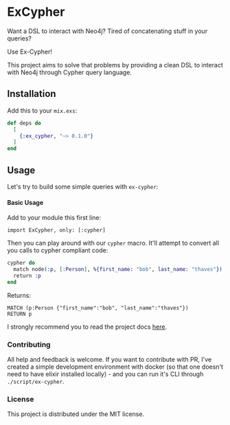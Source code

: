 # ExCypher

Want a DSL to interact with Neo4j? Tired of concatenating stuff in your queries?

Use Ex-Cypher!

This project aims to solve that problems by providing a clean DSL to interact
with Neo4j through Cypher query language.

## Installation

Add this to your `mix.exs`:

```elixir
def deps do
  [
    {:ex_cypher, "~> 0.1.0"}
  ]
end
```

## Usage

Let's try to build some simple queries with `ex-cypher`:

#### Basic Usage

Add to your module this first line:

```
import ExCypher, only: [:cypher]
```

Then you can play around with our `cypher` macro. It'll attempt to convert
all you calls to cypher compliant code:

```elixir
cypher do
  match node(:p, [:Person], %{first_name: "bob", last_name: "thaves"})
  return :p
end
```

Returns:

```
MATCH (p:Person {"first_name":"bob", "last_name":"thaves"})
RETURN p
```

I strongly recommend you to read the project docs [here](https://hexdocs.pm/ex_cypher).

### Contributing

All help and feedback is welcome. If you want to contribute with PR, 
I've created a simple development environment with docker (so that one doesn't
need to have elixir installed locally) - and you can run it's CLI through
`./script/ex-cypher`.

### License

This project is distributed under the MIT license.
